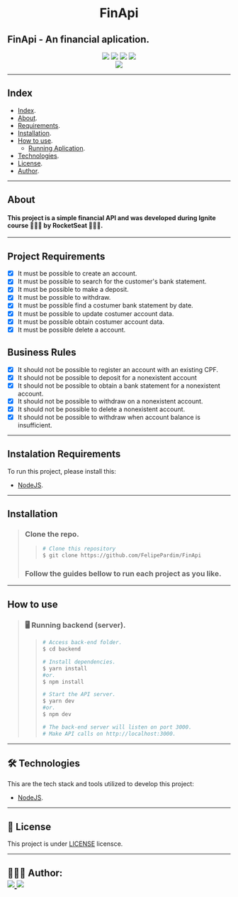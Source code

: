 <h1 align="center">
    FinApi
</h1>

## FinApi - An financial aplication.

<p align="center">
	<img src="https://img.shields.io/github/stars/FelipePardim/FinApi" />
    <img src="https://img.shields.io/github/forks/FelipePardim/FinApi" />
    <img src="https://img.shields.io/github/issues/FelipePardim/FinApi" />
    <img src="https://img.shields.io/github/license/FelipePardim/FinApi" />
    <br>
    <img src="https://img.shields.io/badge/Node.JS-grey?logo=node.js" />
</p>

---
## Index
- [Index](#index).
- [About](#about).
- [Requirements](#requirements).
- [Installation](#installation).
- [How to use](#how-to-use).
    - [Running Aplication](#running-aplication).
- [Technologies](#technologies).
- [License](#license).
- [Author](#author).
---

## About
#### This project is a simple financial API and was developed during Ignite course 👨🏽‍🚀 by RocketSeat 🚀💺💜.

---

## Project Requirements

- [x] It must be possible to create an account.
- [x] It must be possible to search for the customer's bank statement.
- [x] It must be possible to make a deposit.
- [x] It must be possible to withdraw.
- [x] It must be possible find a costumer bank statement by date.
- [x] It must be possible to update costumer account data.
- [x] It must be possible obtain costumer account data.
- [x] It must be possible delete a account.

## Business Rules

- [x] It should not be possible to register an account with an existing CPF.
- [x] It should not be possible to deposit for a nonexistent account
- [x] It should not be possible to obtain a bank statement for a nonexistent account.
- [x] It should not be possible to withdraw on a nonexistent account.
- [x] It should not be possible to delete a nonexistent account.
- [x] It should not be possible to withdraw when account balance is insufficient.

---

## Instalation Requirements

To run this project, please install this:

- [NodeJS](https://nodejs.org/en/).

---
## Installation
> ### Clone the repo.
>>   ```bash
>>  # Clone this repository
>>  $ git clone https://github.com/FelipePardim/FinApi
>>   ```
> ### Follow the guides bellow to run each project as you like.

---

## How to use
><h3 id="running-aplication">
>   🖥️ Running backend (server).
></h3>
>
>> ```bash
>># Access back-end folder.
>> $ cd backend
>>
>># Install dependencies.
>>$ yarn install
>>#or.
>>$ npm install
>>
>># Start the API server.
>>$ yarn dev
>>#or.
>>$ npm dev
>>
>># The back-end server will listen on port 3000.
>># Make API calls on http://localhost:3000.
>>```
>
---

<h2 id="technologies">
    🛠 Technologies
</h2>

This are the tech stack and tools utilized to develop this project:

- [NodeJS](https://nodejs.org/en/).

---

<h2 id="license">
    📝 License 
</h2>

This project is under [LICENSE](https://github.com/FelipePardim/FinApi/LICENSE.md) licensce.

---

<h2 id="author">
    👨🏽‍💻 Author:
    <div>
        <a href="https://github.com/FelipePardim" margin="10px">
            <img src="https://img.shields.io/badge/GitHub-FelipePardim-6f42c1?logo=github"/>
        </a>
        <a alt="Felipe Pardim" href="https://www.linkedin.com/in/felipe-pardim">
            <img src="https://img.shields.io/badge/LinkedIn-Felipe%20Pardim-blue?logo=linkedin"/>
        </a>
    </div>
</h2>
